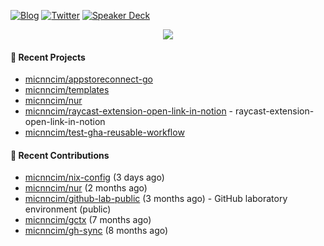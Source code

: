 [![Blog](https://img.shields.io/badge/Blog-0?style=flat-square&logo=gatsby&color=181717&logoColor=white)](https://micnncim.com)
[![Twitter](https://img.shields.io/badge/Twitter-0?style=flat-square&logo=twitter&color=1DA1F2&logoColor=white)](https://twitter.com/micnncim)
[![Speaker Deck](https://img.shields.io/badge/Speaker_Deck-0?style=flat-square&logo=speaker-deck&color=009287&logoColor=white)](https://speakerdeck.com/micnncim)

<p align="center">
<img src="https://github-readme-stats.vercel.app/api?username=micnncim&show_icons=true&count_private=true" />
</p>

#### 🍎 Recent Projects

- [micnncim/appstoreconnect-go](https://github.com/micnncim/appstoreconnect-go)
- [micnncim/templates](https://github.com/micnncim/templates)
- [micnncim/nur](https://github.com/micnncim/nur)
- [micnncim/raycast-extension-open-link-in-notion](https://github.com/micnncim/raycast-extension-open-link-in-notion) - raycast-extension-open-link-in-notion
- [micnncim/test-gha-reusable-workflow](https://github.com/micnncim/test-gha-reusable-workflow)

#### 🌱 Recent Contributions

- [micnncim/nix-config](https://github.com/micnncim/nix-config) (3 days ago)
- [micnncim/nur](https://github.com/micnncim/nur) (2 months ago)
- [micnncim/github-lab-public](https://github.com/micnncim/github-lab-public) (3 months ago) - GitHub laboratory environment (public)
- [micnncim/gctx](https://github.com/micnncim/gctx) (7 months ago)
- [micnncim/gh-sync](https://github.com/micnncim/gh-sync) (8 months ago)
